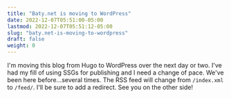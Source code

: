 ```yaml
---
title: "Baty.net is moving to WordPress"
date: 2022-12-07T05:51:00-05:00
lastmod: 2022-12-07T05:51:12-05:00
slug: "baty.net-is-moving-to-wordpress"
draft: false
weight: 0
---
```


I'm moving this blog from Hugo to WordPress over the next day or two. I've had my fill of using SSGs for publishing and I need a change of pace. We've been here before&#x2026;several times. The RSS feed will change from `/index.xml` to `/feed/`. I'll be sure to add a redirect. See you on the other side!


[//]: # "Exported with love from a post written in Org mode"
[//]: # "- https://github.com/kaushalmodi/ox-hugo"
